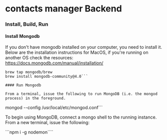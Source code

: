# contacts manager Backend

### Install, Build, Run

#### Install Mongodb
If you don't have mongodb installed on your computer, you need to install it. 
Below are the installation instructions for MacOS, if you're running on another OS check the resources: https://docs.mongodb.com/manual/installation/
```
brew tap mongodb/brew
brew install mongodb-community@4.0```

#### Run Mongodb

From a terminal, issue the following to run MongoDB (i.e. the mongod process) in the foreground.
```
mongod --config /usr/local/etc/mongod.conf```

To begin using MongoDB, connect a mongo shell to the running instance. From a new terminal, issue the following:

```npm i -g nodemon````
